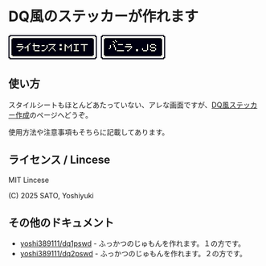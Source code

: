 # DQ風のステッカーが作れます

[![license](docs/images/license.svg)](LICENSE)
&nbsp;![vanilla JS](docs/images/vanilla_js.svg)

## 使い方

スタイルシートもほとんどあたっていない、アレな画面ですが、[DQ風ステッカー作成](https://yoshi389111.github.io/dq-microbar)のページへどうぞ。

使用方法や注意事項もそちらに記載してあります。

## ライセンス / Lincese

MIT Lincese

(C) 2025 SATO, Yoshiyuki

## その他のドキュメント

- [yoshi389111/dq1pswd](https://github.com/yoshi389111/dq1pswd) - ふっかつのじゅもんを作れます。１の方です。
- [yoshi389111/dq2pswd](https://github.com/yoshi389111/dq2pswd) - ふっかつのじゅもんを作れます。２の方です。
